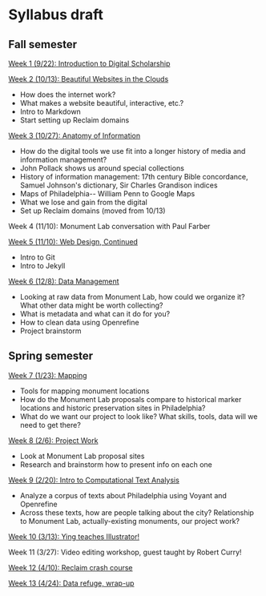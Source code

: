 # Syllabus draft

## Fall semester

[Week 1 (9/22): Introduction to Digital Scholarship](https://github.com/dsfellows/dsfellows/blob/master/week_1_agenda.md)

[Week 2 (10/13): Beautiful Websites in the Clouds](https://github.com/dsfellows/dsfellows/blob/master/week_2_agenda.md)
+ How does the internet work?
+ What makes a website beautiful, interactive, etc.?
+ Intro to Markdown
+ Start setting up Reclaim domains

[Week 3 (10/27): Anatomy of Information](https://github.com/dsfellows/dsfellows/blob/master/week_3_agenda.md)
+ How do the digital tools we use fit into a longer history of media and information management?
+ John Pollack shows us around special collections
+ History of information management: 17th century Bible concordance, Samuel Johnson's dictionary, Sir Charles Grandison indices
+ Maps of Philadelphia-- William Penn to Google Maps
+ What we lose and gain from the digital
+ Set up Reclaim domains (moved from 10/13)

Week 4 (11/10): Monument Lab conversation with Paul Farber

[Week 5 (11/10): Web Design, Continued](https://github.com/dsfellows/dsfellows/blob/master/week_5_agenda.md)
+ Intro to Git
+ Intro to Jekyll

[Week 6 (12/8): Data Management](https://github.com/dsfellows/dsfellows/blob/master/week_6_agenda.md)
+ Looking at raw data from Monument Lab, how could we organize it? What other data might be worth collecting?
+ What is metadata and what can it do for you?
+ How to clean data using Openrefine
+ Project brainstorm

## Spring semester

[Week 7 (1/23): Mapping](https://github.com/dsfellows/dsfellows/blob/master/week_7_agenda.md)
+ Tools for mapping monument locations
+ How do the Monument Lab proposals compare to historical marker locations and historic preservation sites in Philadelphia?
+ What do we want our project to look like? What skills, tools, data will we need to get there?

[Week 8 (2/6): Project Work](https://github.com/dsfellows/dsfellows/blob/master/week_8_agenda.md)
+ Look at Monument Lab proposal sites
+ Research and brainstorm how to present info on each one

[Week 9 (2/20): Intro to Computational Text Analysis](https://github.com/dsfellows/dsfellows/blob/master/week_9_agenda.md)
+ Analyze a corpus of texts about Philadelphia using Voyant and Openrefine
+ Across these texts, how are people talking about the city? Relationship to Monument Lab, actually-existing monuments, our project work?

[Week 10 (3/13): Ying teaches Illustrator!](https://github.com/dsfellows/dsfellows/blob/master/week_10_agenda.md)

Week 11 (3/27): Video editing workshop, guest taught by Robert Curry!

[Week 12 (4/10): Reclaim crash course](https://github.com/dsfellows/dsfellows/blob/master/week_11_agenda.md)

[Week 13 (4/24): Data refuge, wrap-up](https://github.com/dsfellows/dsfellows/blob/master/week_12_agenda.md)
